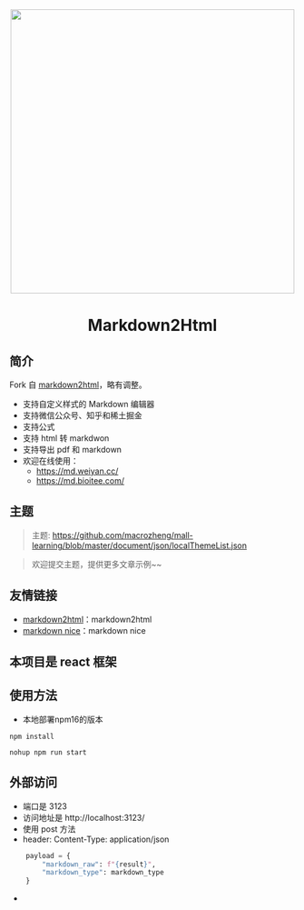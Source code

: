 <div align="center">
<a href="https://md.weiyan.dev">
<img width="500" src="./screenshot.png"/>
</a>
</div>
<h1 align="center">Markdown2Html</h1>

## 简介

Fork 自 [markdown2html](https://github.com/TaleAi/markdown2html)，略有调整。

- 支持自定义样式的 Markdown 编辑器
- 支持微信公众号、知乎和稀土掘金
- 支持公式
- 支持 html 转 markdwon
- 支持导出 pdf 和 markdown
- 欢迎在线使用：
  - https://md.weiyan.cc/
  - https://md.bioitee.com/

## 主题

> 主题: <https://github.com/macrozheng/mall-learning/blob/master/document/json/localThemeList.json>

> 欢迎提交主题，提供更多文章示例~~

## 友情链接

- [markdown2html](https://github.com/TaleAi/markdown2html)：markdown2html
- [markdown nice](https://mdnice.com/)：markdown nice

## 本项目是 react 框架

## 使用方法
- 本地部署npm16的版本
```angular2html
npm install 

nohup npm run start
```

## 外部访问
- 端口是 3123
- 访问地址是 http://localhost:3123/
- 使用 post 方法
- header: Content-Type: application/json
```python
    payload = {
        "markdown_raw": f"{result}",
        "markdown_type": markdown_type
    }
```
- 